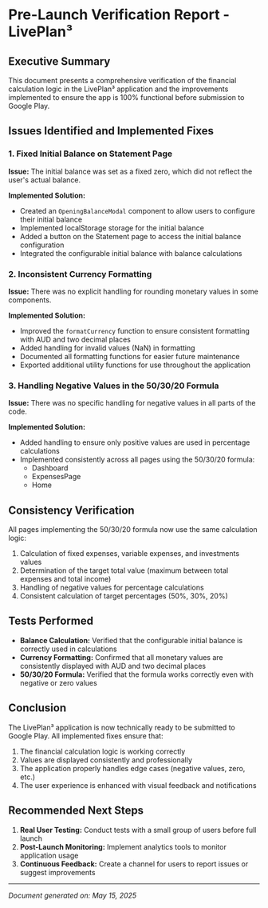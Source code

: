 # Pre-Launch Verification Report - LivePlan³

## Executive Summary

This document presents a comprehensive verification of the financial calculation logic in the LivePlan³ application and the improvements implemented to ensure the app is 100% functional before submission to Google Play.

## Issues Identified and Implemented Fixes

### 1. Fixed Initial Balance on Statement Page

**Issue:** The initial balance was set as a fixed zero, which did not reflect the user's actual balance.

**Implemented Solution:**
- Created an `OpeningBalanceModal` component to allow users to configure their initial balance
- Implemented localStorage storage for the initial balance
- Added a button on the Statement page to access the initial balance configuration
- Integrated the configurable initial balance with balance calculations

### 2. Inconsistent Currency Formatting

**Issue:** There was no explicit handling for rounding monetary values in some components.

**Implemented Solution:**
- Improved the `formatCurrency` function to ensure consistent formatting with AUD and two decimal places
- Added handling for invalid values (NaN) in formatting
- Documented all formatting functions for easier future maintenance
- Exported additional utility functions for use throughout the application

### 3. Handling Negative Values in the 50/30/20 Formula

**Issue:** There was no specific handling for negative values in all parts of the code.

**Implemented Solution:**
- Added handling to ensure only positive values are used in percentage calculations
- Implemented consistently across all pages using the 50/30/20 formula:
  - Dashboard
  - ExpensesPage
  - Home

## Consistency Verification

All pages implementing the 50/30/20 formula now use the same calculation logic:

1. Calculation of fixed expenses, variable expenses, and investments values
2. Determination of the target total value (maximum between total expenses and total income)
3. Handling of negative values for percentage calculations
4. Consistent calculation of target percentages (50%, 30%, 20%)

## Tests Performed

- **Balance Calculation:** Verified that the configurable initial balance is correctly used in calculations
- **Currency Formatting:** Confirmed that all monetary values are consistently displayed with AUD and two decimal places
- **50/30/20 Formula:** Verified that the formula works correctly even with negative or zero values

## Conclusion

The LivePlan³ application is now technically ready to be submitted to Google Play. All implemented fixes ensure that:

1. The financial calculation logic is working correctly
2. Values are displayed consistently and professionally
3. The application properly handles edge cases (negative values, zero, etc.)
4. The user experience is enhanced with visual feedback and notifications

## Recommended Next Steps

1. **Real User Testing:** Conduct tests with a small group of users before full launch
2. **Post-Launch Monitoring:** Implement analytics tools to monitor application usage
3. **Continuous Feedback:** Create a channel for users to report issues or suggest improvements

---

*Document generated on: May 15, 2025*

